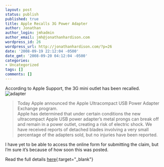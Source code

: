 ```yaml
---
layout: post
status: publish
published: true
title: Apple Recalls 3G Power Adapter
author: Jonathan
author_login: jmhadmin
author_email: jmh@jonathanhardison.com
wordpress_id: 26
wordpress_url: http://jonathanhardison.com/?p=26
date: '2008-09-19 22:12:04 -0500'
date_gmt: '2008-09-20 04:12:04 -0500'
categories:
- Uncategorized
tags: []
comments: []
---
```


According to Apple Support, the 3G mini outlet has been recalled.
![adapter]({{site.base}}/imagecontent/2008/09/165904-adapter-views2.jpg)

  > Today Apple announced the Apple Ultracompact USB Power Adapter Exchange program.  
  > Apple has determined that under certain conditions the new ultracompact Apple USB power adapter’s metal prongs can break off and remain in a power outlet, creating a risk of electric shock.  We have received reports of detached blades involving a very small percentage of the adapters sold, but no injuries have been reported.
  

I have yet to be able to access the online form for submitting the claim, but I’m sure it’s because of how soon this was posted.

Read the full details [here](http://www.apple.com/support/usbadapter/exchangeprogram/){:target="_blank"}
